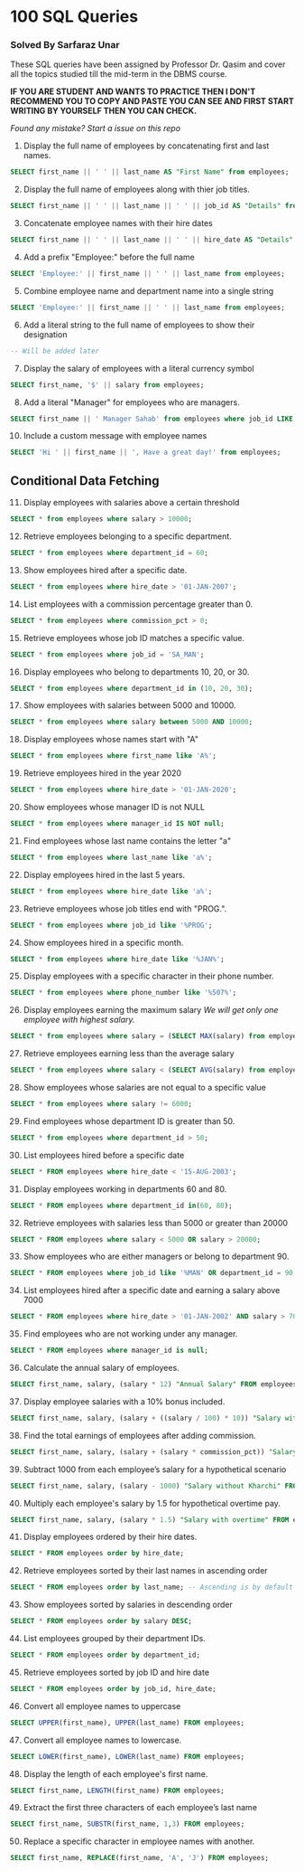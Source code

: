 # 100 SQL Queries
### Solved By Sarfaraz Unar 

These SQL queries have been assigned by Professor Dr. Qasim and cover all the topics studied till the mid-term in the DBMS course.

**IF YOU ARE STUDENT AND WANTS TO PRACTICE THEN I DON'T RECOMMEND YOU TO COPY AND PASTE YOU CAN SEE AND FIRST START WRITING BY YOURSELF THEN YOU CAN CHECK.**

*Found any mistake? Start a issue on this repo*


1. Display the full name of employees by concatenating first and last names.
```sql
SELECT first_name || ' ' || last_name AS "First Name" from employees;
```

2. Display the full name of employees along with thier job titles.
```sql
SELECT first_name || ' ' || last_name || ' ' || job_id AS "Details" from employees;
```

3. Concatenate employee names with their hire dates
```sql
SELECT first_name || ' ' || last_name || ' ' || hire_date AS "Details" from employees;
```

4. Add a prefix "Employee:" before the full name
```sql
SELECT 'Employee:' || first_name || ' ' || last_name from employees;
```

5. Combine employee name and department name into a single string
```sql
SELECT 'Employee:' || first_name || ' ' || last_name from employees;
```

6. Add a literal string to the full name of employees to show their designation
```sql
-- Will be added later
```

7. Display the salary of employees with a literal currency symbol
```sql
SELECT first_name, '$' || salary from employees;
```

8. Add a literal "Manager" for employees who are managers.
```sql
SELECT first_name || ' Manager Sahab' from employees where job_id LIKE '%MAN';
```

10. Include a custom message with employee names
```sql
SELECT 'Hi ' || first_name || ', Have a great day!' from employees;
```

## Conditional Data Fetching
11. Display employees with salaries above a certain threshold
```sql
SELECT * from employees where salary > 10000;
```

12. Retrieve employees belonging to a specific department.
```sql
SELECT * from employees where department_id = 60;
```

13. Show employees hired after a specific date.
```sql
SELECT * from employees where hire_date > '01-JAN-2007';
```

14. List employees with a commission percentage greater than 0.
```sql
SELECT * from employees where commission_pct > 0;
```

15. Retrieve employees whose job ID matches a specific value.
```sql
SELECT * from employees where job_id = 'SA_MAN';
```

16. Display employees who belong to departments 10, 20, or 30.
```sql
SELECT * from employees where department_id in (10, 20, 30);
```

17. Show employees with salaries between 5000 and 10000.
```sql
SELECT * from employees where salary between 5000 AND 10000;
```

18. Display employees whose names start with "A"
```sql
SELECT * from employees where first_name like 'A%';
```

19. Retrieve employees hired in the year 2020
```sql
SELECT * from employees where hire_date > '01-JAN-2020';
```

20. Show employees whose manager ID is not NULL
```sql
SELECT * from employees where manager_id IS NOT null;
```

21. Find employees whose last name contains the letter "a"
```sql
SELECT * from employees where last_name like 'a%';
```

22. Display employees hired in the last 5 years.
```sql
SELECT * from employees where hire_date like 'a%';
```

23. Retrieve employees whose job titles end with "PROG.".
```sql
SELECT * from employees where job_id like '%PROG';
```

24. Show employees hired in a specific month.
```sql
SELECT * from employees where hire_date like '%JAN%';
```

25. Display employees with a specific character in their phone number.
```sql
SELECT * from employees where phone_number like '%507%';
```

26. Display employees earning the maximum salary
*We will get only one employee with highest salary.*
```sql
SELECT * from employees where salary = (SELECT MAX(salary) from employees);
```

27. Retrieve employees earning less than the average salary
```sql
SELECT * from employees where salary < (SELECT AVG(salary) from employees);
```

28. Show employees whose salaries are not equal to a specific value
```sql
SELECT * from employees where salary != 6000;
```

29. Find employees whose department ID is greater than 50.
```sql
SELECT * from employees where department_id > 50;
```

30. List employees hired before a specific date
```sql
SELECT * FROM employees where hire_date < '15-AUG-2003';
```

31. Display employees working in departments 60 and 80.
```sql
SELECT * FROM employees where department_id in(60, 80);
```

32. Retrieve employees with salaries less than 5000 or greater than 20000
```sql
SELECT * FROM employees where salary < 5000 OR salary > 20000;
```

33. Show employees who are either managers or belong to department 90.
```sql
SELECT * FROM employees where job_id like '%MAN' OR department_id = 90;
```

34. List employees hired after a specific date and earning a salary above 7000
```sql
SELECT * FROM employees where hire_date > '01-JAN-2002' AND salary > 7000;
```

35. Find employees who are not working under any manager.
```sql
SELECT * FROM employees where manager_id is null;
```

36. Calculate the annual salary of employees.
```sql
SELECT first_name, salary, (salary * 12) "Annual Salary" FROM employees;
```

37. Display employee salaries with a 10% bonus included.
```sql
SELECT first_name, salary, (salary + ((salary / 100) * 10)) "Salary with Bonus" FROM employees;
```

38. Find the total earnings of employees after adding commission.
```sql
SELECT first_name, salary, (salary + (salary * commission_pct)) "Salary with commission" FROM employees;
```

39. Subtract 1000 from each employee’s salary for a hypothetical scenario
```sql
SELECT first_name, salary, (salary - 1000) "Salary without Kharchi" FROM employees;
```

40. Multiply each employee's salary by 1.5 for hypothetical overtime pay.
```sql
SELECT first_name, salary, (salary * 1.5) "Salary with overtime" FROM employees;
```

41. Display employees ordered by their hire dates.
```sql
SELECT * FROM employees order by hire_date;
```

42. Retrieve employees sorted by their last names in ascending order
```sql
SELECT * FROM employees order by last_name; -- Ascending is by default order
```

43. Show employees sorted by salaries in descending order
```sql
SELECT * FROM employees order by salary DESC;
```

44. List employees grouped by their department IDs.
```sql
SELECT * FROM employees order by department_id;
```

45. Retrieve employees sorted by job ID and hire date
```sql
SELECT * FROM employees order by job_id, hire_date;
```

46. Convert all employee names to uppercase
```sql
SELECT UPPER(first_name), UPPER(last_name) FROM employees;
```

47. Convert all employee names to lowercase.
```sql
SELECT LOWER(first_name), LOWER(last_name) FROM employees;
```

48. Display the length of each employee's first name.
```sql
SELECT first_name, LENGTH(first_name) FROM employees;
```

49. Extract the first three characters of each employee’s last name
```sql
SELECT first_name, SUBSTR(first_name, 1,3) FROM employees;
```

50. Replace a specific character in employee names with another.
```sql
SELECT first_name, REPLACE(first_name, 'A', 'J') FROM employees;
```





